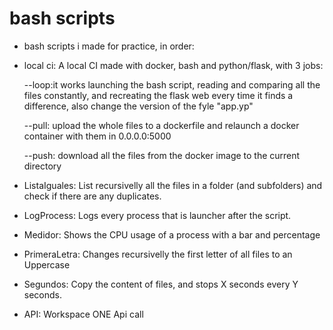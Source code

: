 # bash scripts 
- bash scripts i made for practice, in order:

* local ci: A local CI made with docker, bash and python/flask, with 3 jobs:

     --loop:it works launching the bash script, reading and comparing all the files constantly, and recreating the flask web every time it finds a difference, also change the version of the fyle "app.yp"
 
     --pull: upload the whole files to a dockerfile and relaunch a docker container with them in 0.0.0.0:5000
 
     --push: download all the files from the docker image to the current directory
    
* ListaIguales: List recursivelly all the files in a folder (and subfolders) and check if there are any duplicates.

* LogProcess: Logs every process that is launcher after the script.

* Medidor: Shows the CPU usage of a process with a bar and percentage

* PrimeraLetra: Changes recursivelly the first letter of all files to an Uppercase

* Segundos: Copy the content of files, and stops X seconds every Y seconds.

* API: Workspace ONE Api call
